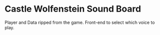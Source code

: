 # Castle Wolfenstein Sound Board

Player and Data ripped from the game.
Front-end to select which voice to play.

